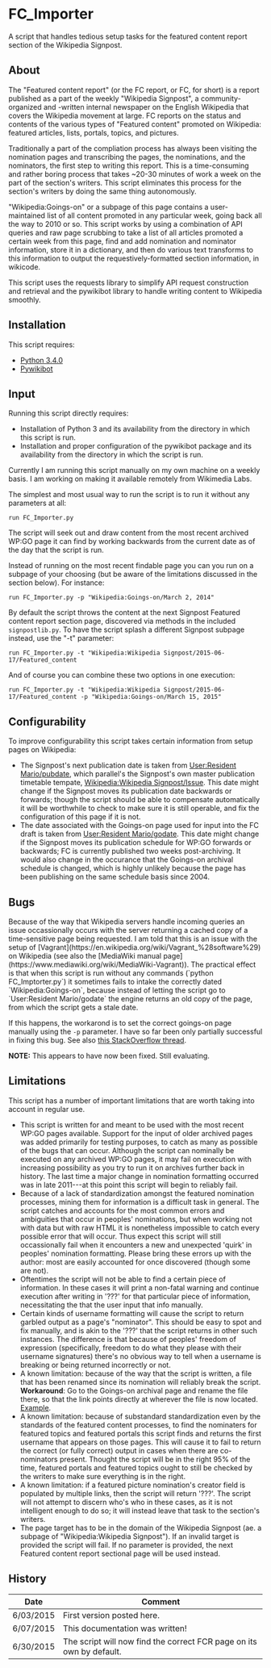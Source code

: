 # FC_Importer
A script that handles tedious setup tasks for the featured content report section of the Wikipedia Signpost.

<h2>About</h2>

The "Featured content report" (or the FC report, or FC, for short) is a report published as a part of the weekly "Wikipedia Signpost", a community-organized and -written internal newspaper on the English Wikipedia that covers the Wikipedia movement at large. FC reports on the status and contents of the various types of "Featured content" promoted on Wikipedia: featured articles, lists, portals, topics, and pictures.

Traditionally a part of the compliation process has always been visiting the nomination pages and transcribing the pages, the nominations, and the nominators, the first step to writing this report. This is a time-consuming and rather boring process that takes ~20-30 minutes of work a week on the part of the section's writers. This script eliminates this process for the section's writers by doing the same thing autonomously.

"Wikipedia:Goings-on" or a subpage of this page contains a user-maintained list of all content promoted in any particular week, going back all the way to 2010 or so. This script works by using a combination of API queries and raw page scrubbing to take a list of all articles promoted a certain week from this page, find and add nomination and nominator information, store it in a dictionary, and then do various text transforms to this information to output the requestively-formatted section information, in wikicode.

This script uses the requests library to simplify API request construction and retrieval and the pywikibot library to handle writing content to Wikipedia smoothly.

<h2>Installation</h2>

This script requires:
* [Python 3.4.0](https://docs.python.org/3.4/)
* [Pywikibot](https://www.mediawiki.org/wiki/Manual:Pywikibot)

<h2>Input</h2>

Running this script directly requires:
* Installation of Python 3 and its availability from the directory in which this script is run.
* Installation and proper configuration of the pywikibot package and its availability from the directory in which the script is run.

Currently I am running this script manually on my own machine on a weekly basis. I am working on making it available remotely from Wikimedia Labs.

The simplest and most usual way to run the script is to run it without any parameters at all:

    run FC_Importer.py

The script will seek out and draw content from the most recent archived WP:GO page it can find by working backwards from the current date as of the day that the script is run.

Instead of running on the most recent findable page you can you run on a subpage of your choosing (but be aware of the limitations discussed in the section below). For instance:

    run FC_Importer.py -p "Wikipedia:Goings-on/March 2, 2014"

By default the script throws the content at the next Signpost Featured content report section page, discovered via methods in the included `signpostlib.py`. To have the script splash a different Signpost subpage instead, use the "-t" parameter:

    run FC_Importer.py -t "Wikipedia:Wikipedia Signpost/2015-06-17/Featured_content

And of course you can combine these two options in one execution:

    run FC_Importer.py -t "Wikipedia:Wikipedia Signpost/2015-06-17/Featured_content -p "Wikipedia:Goings-on/March 15, 2015"

<h2>Configurability</h2>

To improve configurability this script takes certain information from setup pages on Wikipedia:

* The Signpost's next publication date is taken from [User:Resident Mario/pubdate](https://en.wikipedia.org/wiki/User:Resident_Mario/pubdate), which parallel's the Signpost's own master publication timetable tempate, [Wikipedia:Wikipedia Signpost/Issue](https://en.wikipedia.org/wiki/Wikipedia:Wikipedia_Signpost/Issue). This date might change if the Signpost moves its publication date backwards or forwards; though the script should be able to compensate automatically it will be worthwhile to check to make sure it is still operable, and fix the configuration of this page if it is not.
* The date associated with the Goings-on page used for input into the FC draft is taken from [User:Resident Mario/godate](https://en.wikipedia.org/wiki/User:Resident_Mario/godate). This date might change if the Signpost moves its publication schedule for WP:GO forwards or backwards; FC is currently published two weeks post-archiving. It would also change in the occurance that the Goings-on archival schedule is changed, which is highly unlikely because the page has been publishing on the same schedule basis since 2004.

<h2>Bugs</h2>
Because of the way that Wikipedia servers handle incoming queries an issue occassionally occurs with the server returning a cached copy of a time-sensitive page being requested. I am told that this is an issue with the setup of [Vagrant](https://en.wikipedia.org/wiki/Vagrant_%28software%29) on Wikipedia (see also the [MediaWiki manual page](https://www.mediawiki.org/wiki/MediaWiki-Vagrant)). The practical effect is that when this script is run without any commands (`python FC_Imptorter.py`) it sometimes fails to intake the correctly dated `Wikipedia:Goings-on`, because instead of letting the script go to `User:Resident Mario/godate` the engine returns an old copy of the page, from which the script gets a stale date.

If this happens, the workarond is to set the correct goings-on page manually using the `-p` parameter. I have so far been only partially successful in fixing this bug. See also [this StackOverflow thread](http://stackoverflow.com/questions/31375022/purging-the-cache-of-the-requests-library-in-python).

<b>NOTE:</b> This appears to have now been fixed. Still evaluating.

<h2>Limitations</h2>

This script has a number of important limitations that are worth taking into account in regular use.

* This script is written for and meant to be used with the most recent WP:GO pages available. Support for the input of older archived pages was added primarily for testing purposes, to catch as many as possible of the bugs that can occur. Although the script can nominally be executed on any archived WP:GO pages, it may fail on execution with increasing possibility as you try to run it on archives further back in history. The last time a major change in nomination formatting occurred was in late 2011---at this point this script will begin to reliably fail.
* Because of a lack of standardization amongst the featured nomination processes, mining them for information is a difficult task in general. The script catches and accounts for the most common errors and ambiguities that occur in peoples' nominations, but when working not with data but with raw HTML it is nonetheless impossible to catch every possible error that will occur. Thus expect this script will still occassionally fail when it encounters a new and unexpected 'quirk' in peoples' nomination formatting. Please bring these errors up with the author: most are easily accounted for once discovered (though some are not).
* Oftentimes the script will not be able to find a certain piece of information. In these cases it will print a non-fatal warning and continue execution after writing in '???' for that particular piece of information, necessitating the that the user input that info manually.
* Certain kinds of username formatting will cause the script to return garbled output as a page's "nominator". This should be easy to spot and fix manually, and is akin to the '???' that the script returns in other such instances. The difference is that because of peoples' freedom of expression (specifically, freedom to do what they please with their username signatures) there's no obvious way to tell when a username is breaking or being returned incorrectly or not.
* A known limitation: because of the way that the script is written, a file that has been renamed since its nomination will reliably break the script. <b>Workaround</b>: Go to the Goings-on archival page and rename the file there, so that the link points directly at wherever the file is now located. [Example](https://en.wikipedia.org/w/index.php?title=Wikipedia%3AGoings-on%2FJuly_19%2C_2015&type=revision&diff=674099367&oldid=673085317).
* A known limitation: because of substandard standardization even by the standards of the featured content processes, to find the nominaters for featured topics and featured portals this script finds and returns the first username that appears on those pages. This will cause it to fail to return the correct (or fully correct) output in cases when there are co-nominators present. Thought the script will be in the right 95% of the time, featured portals and featured topics ought to still be checked by the writers to make sure everything is in the right.
* A known limitation: if a featured picture nomination's creator field is populated by multiple links, then the script will return '???'. The script will not attempt to discern who's who in these cases, as it is not intelligent enough to do so; it will instead leave that task to the section's writers.
* The page target has to be in the domain of the Wikipedia Signpost (ae. a subpage of "Wikipedia:Wikipedia Signpost"). If an invalid target is provided the script will fail. If no parameter is provided, the next Featured content report sectional page will be used instead.

<h2>History</h2>

| Date  | Comment |
| ------------- | ------------- |
| 6/03/2015  | First version posted here. |
| 6/07/2015  | This documentation was written!  |
| 6/30/2015  | The script will now find the correct FCR page on its own by default. |
